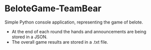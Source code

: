 # BeloteGame-TeamBear

Simple Python console application, representing the game of belote.
- At the end of each round the hands and announcements are being stored in a JSON. 
- The overall game results are stored in a .txt file.
